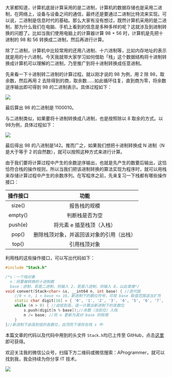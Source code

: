大家都知道，计算机底层计算采用的是二进制，计算机的数据存储也是采用二进制，在网络上，设备与设备之间的通信，最终还是要通过二进制比特流来实现。可以说，二进制是信息时代的基础。那么大家有没有想过，既然计算机采用的是二进制，那为什么我们在电脑、手机上看到的信息是多种多样的呢？这就涉及到进制转换的问题了。比如当我们使用电脑上的计算器计算 98 + 56 时，计算机是先把十进制的 98 和 56 转换成二进制，然后再进行计算。

除了二进制，计算机中比较常用的还用八进制、十六进制等，比如内存地址的表示就是用的十六进制。今天我就带大家学习如何借助「栈」这个数据结构将十进制转换成计算机可以理解的二进制，乃至推广到将十进制转换成任意进制。

先来看一下十进制转二进制的计算过程。就以刚才说的 98 为例，用 2 除 98，取余数，然后再用 2 去除得到的商，取余数……如此循环往复，直到商为零，将余数逆序输出即可得到 98 的二进制表示。具体过程如下：

![](https://github.com/YoungYo/Algorithm/blob/master/Images/8-%E6%A0%88/%E5%8D%81%E8%BF%9B%E5%88%B6%E8%BD%AC%E4%BA%8C%E8%BF%9B%E5%88%B6.png?raw=true)

最后算出 98 的二进制是 1100010。

与二进制类似，如果要将十进制转换成八进制，也是按照除以 8 取余的方式。以98为例，具体过程如下：

![](https://github.com/YoungYo/Algorithm/blob/master/Images/8-%E6%A0%88/%E5%8D%81%E8%BF%9B%E5%88%B6%E8%BD%AC%E5%85%AB%E8%BF%9B%E5%88%B6.png?raw=true)

最后得出 98 的八进制是142。推而广之，如果我们想把十进制转换成 N 进制（N 是大于等于 2 的自然数），就可以按照这种方式来进行计算。

由于我们要将计算过程中产生的余数逆序输出，也就是先产生的数要后输出，这恰恰符合栈的操作规则，所以当我们把该进制转换的算法实现为程序时，就可以用栈来存储计算过程中产生的余数序列。在写程序之前，先来复习一下栈都有哪些操作接口：

| 操作接口 |                   功能                   |
| :------: | :--------------------------------------: |
|  size()  |               报告栈的规模               |
| empty()  |              判断栈是否为空              |
| push(e)  |        将元素 e 插至栈顶（入栈）         |
|  pop()   | 删除栈顶对象，并返回该对象的引用（出栈） |
|  top()   |               引用栈顶对象               |

利用栈的这些操作接口，可以写出代码如下：

```c++
#include "Stack.h"

/*s：一个栈对象
  n：将要被转换的十进制数
  base：进制，若是二进制，则输入 2，若是八进制，则输入 8，以此类推*/
void convert(Stack<char> &s, __int64 n, int base) { //迭代版
    //0 < n, 1 < base <= 16，新进制下的数位符号，可视 base 取值范围适当扩充
	static char digit[16] = { '0', '1', '2', '3', '4', '5', '6', '7', '8', '9', 'A', 'B', 'C', 'D', 'E', 'F' };
	while (n > 0) { //由低到高，逐一计算出新进制下的各数位
		s.push(digit[n % base]);//余数（当前位）入栈
		n /= base; //将 n 更新为其对 base 的除商
	}
}//新进制下由高到低的各数位，自顶而下保存在栈 s 中
```

本篇文章的代码以及代码中用到的头文件 `Stack.h`均已上传至 GitHub，点击[这里](https://github.com/YoungYo/Algorithm/tree/master/source/%E7%AE%97%E6%B3%95%E4%B8%8E%E6%95%B0%E6%8D%AE%E7%BB%93%E6%9E%84/%E7%AE%97%E6%B3%95%E4%B8%8E%E6%95%B0%E6%8D%AE%E7%BB%93%E6%9E%84)即可获得。

欢迎关注我的微信公众号，扫描下方二维码或微信搜索：AProgrammer，就可以找到我，我会持续为你分享 IT 技术。

![](https://github.com/YoungYo/Algorithm/blob/master/Images/%E5%BE%AE%E4%BF%A1%E5%85%AC%E4%BC%97%E5%8F%B7%E4%BA%8C%E7%BB%B4%E7%A0%81.jpg?raw=true)